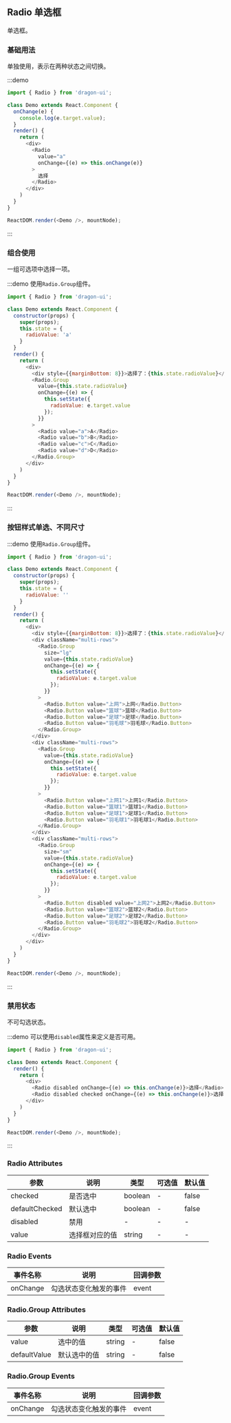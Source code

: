## Radio 单选框
单选框。

### 基础用法

单独使用，表示在两种状态之间切换。

:::demo

```js
import { Radio } from 'dragon-ui';

class Demo extends React.Component {
  onChange(e) {
    console.log(e.target.value);
  }
  render() {
    return (
      <div>
        <Radio
          value="a"
          onChange={(e) => this.onChange(e)}
        >
          选择
        </Radio>
      </div>
    )
  }
}

ReactDOM.render(<Demo />, mountNode);
```
:::

### 组合使用

一组可选项中选择一项。

:::demo 使用`Radio.Group`组件。

```js
import { Radio } from 'dragon-ui';

class Demo extends React.Component {
  constructor(props) {
    super(props);
    this.state = {
      radioValue: 'a'
    }
  }
  render() {
    return (
      <div>
        <div style={{marginBottom: 8}}>选择了：{this.state.radioValue}</div>
        <Radio.Group
          value={this.state.radioValue}
          onChange={(e) => {
            this.setState({
              radioValue: e.target.value
            });
          }}
        >
          <Radio value="a">A</Radio>
          <Radio value="b">B</Radio>
          <Radio value="c">C</Radio>
          <Radio value="d">D</Radio>
        </Radio.Group>
      </div>
    )
  }
}

ReactDOM.render(<Demo />, mountNode);
```
:::

### 按钮样式单选、不同尺寸

:::demo 使用`Radio.Group`组件。

```js
import { Radio } from 'dragon-ui';

class Demo extends React.Component {
  constructor(props) {
    super(props);
    this.state = {
      radioValue: ''
    }
  }
  render() {
    return (
      <div>
        <div style={{marginBottom: 8}}>选择了：{this.state.radioValue}</div>
        <div className="multi-rows">
          <Radio.Group
            size="lg"
            value={this.state.radioValue}
            onChange={(e) => {
              this.setState({
                radioValue: e.target.value
              });
            }}
          >
            <Radio.Button value="上网">上网</Radio.Button>
            <Radio.Button value="篮球">篮球</Radio.Button>
            <Radio.Button value="足球">足球</Radio.Button>
            <Radio.Button value="羽毛球">羽毛球</Radio.Button>
          </Radio.Group>
        </div>
        <div className="multi-rows">
          <Radio.Group
            value={this.state.radioValue}
            onChange={(e) => {
              this.setState({
                radioValue: e.target.value
              });
            }}
          >
            <Radio.Button value="上网1">上网1</Radio.Button>
            <Radio.Button value="篮球1">篮球1</Radio.Button>
            <Radio.Button value="足球1">足球1</Radio.Button>
            <Radio.Button value="羽毛球1">羽毛球1</Radio.Button>
          </Radio.Group>
        </div>
        <div className="multi-rows">
          <Radio.Group
            size="sm"
            value={this.state.radioValue}
            onChange={(e) => {
              this.setState({
                radioValue: e.target.value
              });
            }}
          >
            <Radio.Button disabled value="上网2">上网2</Radio.Button>
            <Radio.Button value="篮球2">篮球2</Radio.Button>
            <Radio.Button value="足球2">足球2</Radio.Button>
            <Radio.Button value="羽毛球2">羽毛球2</Radio.Button>
          </Radio.Group>
        </div>
      </div>
    )
  }
}

ReactDOM.render(<Demo />, mountNode);
```
:::

### 禁用状态

不可勾选状态。

:::demo 可以使用`disabled`属性来定义是否可用。

```js
import { Radio } from 'dragon-ui';

class Demo extends React.Component {
  render() {
    return (
      <div>
        <Radio disabled onChange={(e) => this.onChange(e)}>选择</Radio>&nbsp;&nbsp;&nbsp;&nbsp;
        <Radio disabled checked onChange={(e) => this.onChange(e)}>选择</Radio>
      </div>
    )
  }
}

ReactDOM.render(<Demo />, mountNode);
```
:::


### Radio Attributes
| 参数      | 说明    | 类型      | 可选值       | 默认值   |
|---------- |-------- |---------- |-------------  |-------- |
| checked     | 是否选中  | boolean  |   -           |    false    |
| defaultChecked    | 默认选中  | boolean   |   - |     false   |
| disabled  | 禁用    | -   | -  | -   |
| value  | 选择框对应的值    | string   | -  | -   |

### Radio Events
| 事件名称 | 说明 | 回调参数 |
|---------- |-------- |---------- |
| onChange | 勾选状态变化触发的事件 | event |

### Radio.Group Attributes
| 参数      | 说明    | 类型      | 可选值       | 默认值   |
|---------- |-------- |---------- |-------------  |-------- |
| value     | 选中的值  | string  |   -           |    false    |
| defaultValue    | 默认选中的值  | string  |   - |     false   |

### Radio.Group Events
| 事件名称 | 说明 | 回调参数 |
|---------- |-------- |---------- |
| onChange | 勾选状态变化触发的事件 | event |
